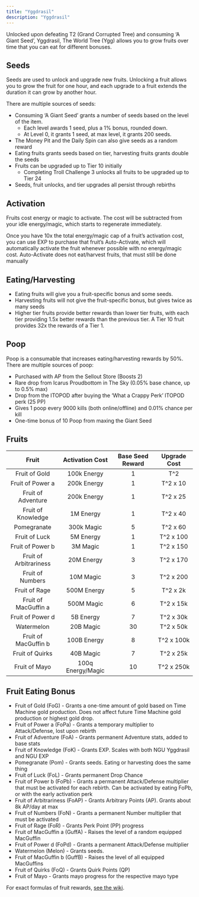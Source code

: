 ```yaml
---
title: "Yggdrasil"
description: "Yggdrasil"
---
```


Unlocked upon defeating T2 (Grand Corrupted Tree) and consuming ‘A Giant Seed’, Yggdrasil, The World Tree (Ygg) allows you to grow fruits over time that you can eat for different bonuses.

## Seeds

Seeds are used to unlock and upgrade new fruits. Unlocking a fruit allows you to grow the fruit for one hour, and each upgrade to a fruit extends the duration it can grow by another hour.

There are multiple sources of seeds:
- Consuming ‘A Giant Seed’ grants a number of seeds based on the level of the item.
    - Each level awards 1 seed, plus a 1% bonus, rounded down.
    - At Level 0, it grants 1 seed, at max level, it grants 200 seeds.
- The Money Pit and the Daily Spin can also give seeds as a random reward
- Eating fruits grants seeds based on tier, harvesting fruits grants double the seeds
- Fruits can be upgraded up to Tier 10 initially
    - Completing Troll Challenge 3 unlocks all fruits to be upgraded up to Tier 24
- Seeds, fruit unlocks, and tier upgrades all persist through rebirths

## Activation

Fruits cost energy or magic to activate. The cost will be subtracted from your idle energy/magic, which starts to regenerate immediately.

Once you have 10x the total energy/magic cap of a fruit’s activation cost, you can use EXP to purchase that fruit’s Auto-Activate, which will automatically activate the fruit whenever possible with no energy/magic cost. Auto-Activate does not eat/harvest fruits, that must still be done manually

## Eating/Harvesting 

- Eating fruits will give you a fruit-specific bonus and some seeds.
- Harvesting fruits will not give the fruit-specific bonus, but gives twice as many seeds
- Higher tier fruits provide better rewards than lower tier fruits, with each tier providing 1.5x better rewards than the previous tier. A Tier 10 fruit provides 32x the rewards of a Tier 1.

## Poop

Poop is a consumable that increases eating/harvesting rewards by 50%.   
There are multiple sources of poop:
- Purchased with AP from the Sellout Store (Boosts 2)
- Rare drop from Icarus Proudbottom in The Sky (0.05% base chance, up to 0.5% max)
- Drop from the ITOPOD after buying the ‘What a Crappy Perk’ ITOPOD perk (25 PP)
- Gives 1 poop every 9000 kills (both online/offline) and 0.01% chance per kill
- One-time bonus of 10 Poop from maxing the Giant Seed

## Fruits

| Fruit                  | Activation Cost   | Base Seed Reward | Upgrade Cost |
| :--------------------: | :---------------: | :--------------: | :----------: |
| Fruit of Gold          | 100k Energy       | 1                | T^2          |
| Fruit of Power a       | 200k Energy       | 1                | T^2 x 10     |
| Fruit of Adventure     | 200k Energy       | 1                | T^2 x 25     |
| Fruit of Knowledge     | 1M Energy         | 1                | T^2 x 40     |
| Pomegranate            | 300k Magic        | 5                | T^2 x 60     |
| Fruit of Luck          | 5M Energy         | 1                | T^2 x 100    |
| Fruit of Power b       | 3M Magic          | 1                | T^2 x 150    |
| Fruit of Arbitrariness | 20M Energy        | 3                | T^2 x 170    |
| Fruit of Numbers       | 10M Magic         | 3                | T^2 x 200    |
| Fruit of Rage          | 500M Energy       | 5                | T^2 x 2k     |
| Fruit of MacGuffin a   | 500M Magic        | 6                | T^2 x 15k    |
| Fruit of Power d       | 5B Energy         | 7                | T^2 x 30k    |
| Watermelon             | 20B Magic         | 30               | T^2 x 50k    |
| Fruit of MacGuffin b   | 100B Energy       | 8                | T^2 x 100k   |
| Fruit of Quirks        | 40B Magic         | 7                | T^2 x 25k    |
| Fruit of <type> Mayo   | 100q Energy/Magic | 10               | T^2 x 250k   |

## Fruit Eating Bonus

- Fruit of Gold (FoG) - Grants a one-time amount of gold based on Time Machine gold production. Does not affect future Time Machine gold production or highest gold drop.
- Fruit of Power a (FoPa) - Grants a temporary multiplier to Attack/Defense, lost upon rebirth
- Fruit of Adventure (FoA) - Grants permanent Adventure stats, added to base stats
- Fruit of Knowledge (FoK) - Grants EXP. Scales with both NGU Yggdrasil and NGU EXP
- Pomegranate (Pom) - Grants seeds. Eating or harvesting does the same thing
- Fruit of Luck (FoL) - Grants permanent Drop Chance
- Fruit of Power b (FoPb) - Grants a permanent Attack/Defense multiplier that must be activated for each rebirth. Can be activated by eating FoPb, or with the early activation perk
- Fruit of Arbitrariness (FoAP) - Grants Arbitrary Points (AP). Grants about 8k AP/day at max
- Fruit of Numbers (FoN) - Grants a permanent Number multiplier that must be activated
- Fruit of Rage (FoR) - Grants Perk Point (PP) progress
- Fruit of MacGuffin a (GuffA) - Raises the level of a random equipped MacGuffin
- Fruit of Power d (FoPd) - Grants a permanent Attack/Defense multiplier
- Watermelon (Melon) - Grants seeds.
- Fruit of MacGuffin b (GuffB) - Raises the level of all equipped MacGuffins
- Fruit of Quirks (FoQ) - Grants Quirk Points (QP)
- Fruit of <type> Mayo - Grants mayo progress for the respective mayo type

For exact formulas of fruit rewards, [see the wiki](https://ngu-idle.fandom.com/wiki/Yggdrasil#Nerdy_Formulas).